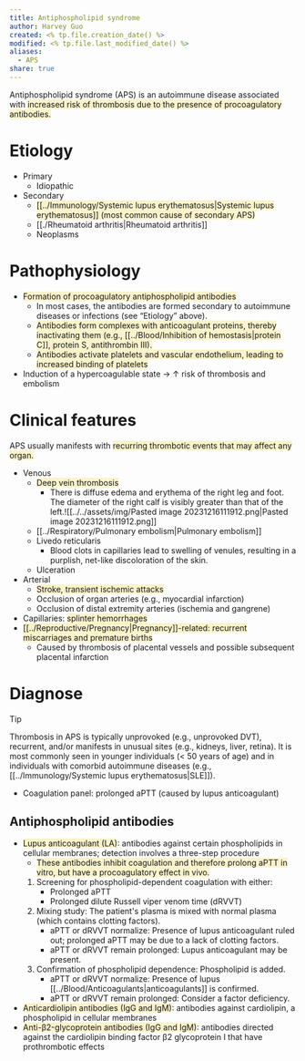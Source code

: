 ```yaml
---
title: Antiphospholipid syndrome
author: Harvey Guo
created: <% tp.file.creation_date() %>
modified: <% tp.file.last_modified_date() %>
aliases:
  - APS
share: true
---
```

Antiphospholipid syndrome (APS) is an autoimmune disease associated with <span style="background:rgba(240, 200, 0, 0.2)">increased risk of thrombosis due to the presence of procoagulatory antibodies.</span>
# Etiology
- Primary
	- Idiopathic
- Secondary
	- <span style="background:rgba(240, 200, 0, 0.2)">[[../Immunology/Systemic lupus erythematosus|Systemic lupus erythematosus]] (most common cause of secondary APS)</span>
	- [[./Rheumatoid arthritis|Rheumatoid arthritis]]
	- Neoplasms
# Pathophysiology
- <span style="background:rgba(240, 200, 0, 0.2)">Formation of procoagulatory antiphospholipid antibodies </span>
	- In most cases, the antibodies are formed secondary to autoimmune diseases or infections (see “Etiology” above).
	- <span style="background:rgba(240, 200, 0, 0.2)">Antibodies form complexes with anticoagulant proteins, thereby inactivating them (e.g., [[../Blood/Inhibition of hemostasis|protein C]], protein S, antithrombin III).</span>
	- <span style="background:rgba(240, 200, 0, 0.2)">Antibodies activate platelets and vascular endothelium, leading to increased binding of platelets</span>
- Induction of a hypercoagulable state → ↑ risk of thrombosis and embolism
# Clinical features
APS usually manifests with <span style="background:rgba(240, 200, 0, 0.2)">recurring thrombotic events that may affect any organ.</span>
- Venous
	- <span style="background:rgba(240, 200, 0, 0.2)">Deep vein thrombosis </span>
		- There is diffuse edema and erythema of the right leg and foot. The diameter of the right calf is visibly greater than that of the left.![[../../assets/img/Pasted image 20231216111912.png|Pasted image 20231216111912.png]]
	- [[../Respiratory/Pulmonary embolism|Pulmonary embolism]]
	- Livedo reticularis 
		- Blood clots in capillaries lead to swelling of venules, resulting in a purplish, net-like discoloration of the skin.
	- Ulceration
- Arterial
	- <span style="background:rgba(240, 200, 0, 0.2)">Stroke, transient ischemic attacks</span>
	- Occlusion of organ arteries (e.g., myocardial infarction)
	- Occlusion of distal extremity arteries (ischemia and gangrene)
- Capillaries: <span style="background:rgba(240, 200, 0, 0.2)">splinter hemorrhages</span> 
- <span style="background:rgba(240, 200, 0, 0.2)">[[../Reproductive/Pregnancy|Pregnancy]]-related: recurrent miscarriages and premature births </span>
	- Caused by thrombosis of placental vessels and possible subsequent placental infarction
# Diagnose
>[!tip] 
>Thrombosis in APS is typically unprovoked (e.g., unprovoked DVT), recurrent, and/or manifests in unusual sites (e.g., kidneys, liver, retina). It is most commonly seen in younger individuals (< 50 years of age) and in individuals with comorbid autoimmune diseases (e.g., [[../Immunology/Systemic lupus erythematosus|SLE]]).
- Coagulation panel: prolonged aPTT (caused by lupus anticoagulant)
## Antiphospholipid antibodies
- <span style="background:rgba(240, 200, 0, 0.2)">Lupus anticoagulant (LA)</span>: antibodies against certain phospholipids in cellular membranes; detection involves a three-step procedure
	- <span style="background:rgba(240, 200, 0, 0.2)">These antibodies inhibit coagulation and therefore prolong aPTT in vitro, but have a procoagulatory effect in vivo.</span>
	1. Screening for phospholipid-dependent coagulation with either:
		- Prolonged aPTT
		- Prolonged dilute Russell viper venom time (dRVVT)
	2. Mixing study: The patient's plasma is mixed with normal plasma (which contains clotting factors).
		- aPTT or dRVVT normalize: Presence of lupus anticoagulant ruled out; prolonged aPTT may be due to a lack of clotting factors.
		- aPTT or dRVVT remain prolonged: Lupus anticoagulant may be present.
	3. Confirmation of phospholipid dependence: Phospholipid is added.
		- aPTT or dRVVT normalize: Presence of lupus [[../Blood/Anticoagulants|anticoagulants]] is confirmed.
		- aPTT or dRVVT remain prolonged: Consider a factor deficiency.
- <span style="background:rgba(240, 200, 0, 0.2)">Anticardiolipin antibodies (IgG and IgM)</span>: antibodies against cardiolipin, a phospholipid in cellular membranes 
- <span style="background:rgba(240, 200, 0, 0.2)">Anti-β2-glycoprotein antibodies (IgG and IgM)</span>: antibodies directed against the cardiolipin ­binding factor β2­ glycoprotein I that have prothrombotic effects